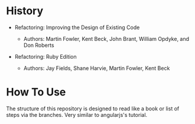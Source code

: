 History
===============

 - Refactoring: Improving the Design of Existing Code
    * Authors: Martin Fowler, Kent Beck, John Brant, William Opdyke, and Don Roberts

 - Refactoring: Ruby Edition
    * Authors: Jay Fields, Shane Harvie, Martin Fowler, Kent Beck

How To Use
===============

The structure of this repository is designed to read like a book or list of steps via the branches. Very similar to angularjs's tutorial.
